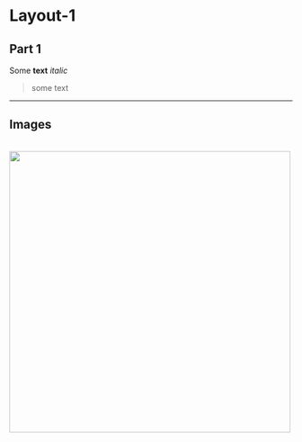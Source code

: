 # Layout-1

## Part 1

Some **text** _italic_

> some text
---
## Images


<br>
<img height="500" width="500" src="https://github.com/GeorgGeo/Layout-1/blob/master/web_coder_test.png">
</br>
